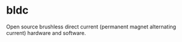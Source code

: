 # bldc

Open source brushless direct current (permanent magnet alternating current) hardware and software.
